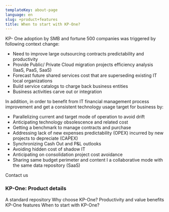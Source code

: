```yaml
---
templateKey: about-page
language: en
slug: +product+features
title: When to start with KP-One?
---
```

KP- One adoption by SMB and fortune 500 companies was triggered by following context change:

- Need to improve large outsourcing contracts predictability and productivity
- Provide Public/ Private Cloud migration projects efficiency analysis (IaaS, PaaS, SaaS)
- Forecast future shared services cost that are superseding existing IT local organizations
- Build service catalogs to charge back business entities
- Business activities carve out or integration

 
In addition, in order to benefit from IT financial management process improvement and get a consistent technology usage target for business by:

- Parallelizing current and target mode of operation to avoid drift
- Anticipating technology obsolescence and related cost
- Getting a benchmark to manage contracts and purchase
- Addressing lack of new expenses predictability (OPEX) incurred by new projects to depreciate (CAPEX)
- Synchronizing Cash Out and P&L outlooks
- Avoiding hidden cost of shadow IT
- Anticipating on consolidation project cost avoidance
- Sharing same budget perimeter and content I a collaborative mode with the same data repository (SaaS)

Contact us

### KP-One: Product details

A standard repository
Why choose KP-One?
Productivity and value benefits
KP-One features
When to start with KP-One?
